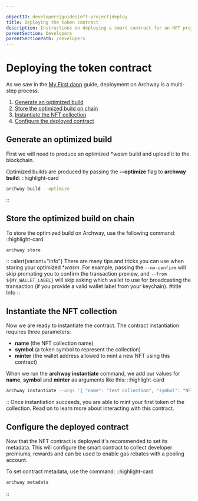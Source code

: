 ```yaml
---

objectID: developers|guides|nft-project|deploy
title: Deploying the token contract
description: Instructions on deploying a smart contract for an NFT project on Archway
parentSection: Developers
parentSectionPath: /developers
---
```


# Deploying the token contract

As we saw in the [My First dapp](../3.my-first-dapp/3.deploy.md) guide, deployment on Archway is a multi-step process.

1. [Generate an optimized build](#generate-an-optimized-build)
2. [Store the optimized build on chain](#store-the-optimized-build-on-chain)
3. [Instantiate the NFT collection](#instantiate-the-nft-collection)
4. [Configure the deployed contract](#configure-the-deployed-contract)

## Generate an optimized build

First we will need to produce an optimized **wasm* build and upload it to the blockchain.

Optimized builds are produced by passing the **--optimize** flag to **archway build**:
::highlight-card

```bash
archway build --optimize
```

::

## Store the optimized build on chain

To store the optimized build on Archway, use the following command:
::highlight-card

```bash
archway store
```

::
::alert{variant="info"}
There are many tips and tricks you can use when storing your optimized **wasm*. For example, passing the `--no-confirm` will skip prompting you to confirm the transaction preview, and `--from ${MY_WALLET_LABEL}` will skip asking which wallet to use for broadcasting the transaction (if you provide a valid wallet label from your keychain).
#title
Info
::

## Instantiate the NFT collection

Now we are ready to instantiate the contract. The contract instantiation requires three parameters:

- **name** (the NFT collection name)
- **symbol** (a token symbol to represent the collection)
- **minter** (the wallet address allowed to mint a new NFT using this contract)

When we run the **archway instantiate** command, we add our values for **name**, **symbol** and **minter** as arguments like this:
::highlight-card

```bash
archway instantiate --args '{ "name": "Test Collection", "symbol": "NFTEST", "minter": "archway1f395p0gg67mmfd5zcqvpnp9cxnu0hg6r9hfczq" }'
```

::
Once instantiation succeeds, you are able to mint your first token of the collection. Read on to learn more about interacting with this contract.

## Configure the deployed contract

Now that the NFT contract is deployed it's recommended to set its metadata. This will configure the smart contract to collect developer premiums, rewards and can be used to enable gas rebates with a pooling account.

To set contract metadata, use the command:
::highlight-card

```bash
archway metadata
```

::
